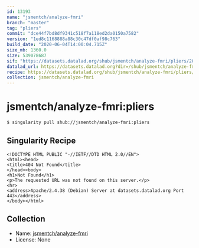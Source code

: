```yaml
---
id: 13193
name: "jsmentch/analyze-fmri"
branch: "master"
tag: "pliers"
commit: "dce44f7bd8df9341c518f7a118ed2da0150a7582"
version: "1ed8c1168888a88c30c47df0af98c763"
build_date: "2020-06-04T14:00:04.715Z"
size_mb: 1360.0
size: 539078687
sif: "https://datasets.datalad.org/shub/jsmentch/analyze-fmri/pliers/2020-06-04-dce44f7b-1ed8c116/1ed8c1168888a88c30c47df0af98c763.sif"
datalad_url: https://datasets.datalad.org?dir=/shub/jsmentch/analyze-fmri/pliers/2020-06-04-dce44f7b-1ed8c116/
recipe: https://datasets.datalad.org/shub/jsmentch/analyze-fmri/pliers/2020-06-04-dce44f7b-1ed8c116/Singularity
collection: jsmentch/analyze-fmri
---
```


# jsmentch/analyze-fmri:pliers

```bash
$ singularity pull shub://jsmentch/analyze-fmri:pliers
```

## Singularity Recipe

```singularity
<!DOCTYPE HTML PUBLIC "-//IETF//DTD HTML 2.0//EN">
<html><head>
<title>404 Not Found</title>
</head><body>
<h1>Not Found</h1>
<p>The requested URL was not found on this server.</p>
<hr>
<address>Apache/2.4.38 (Debian) Server at datasets.datalad.org Port 443</address>
</body></html>
```

## Collection

 - Name: [jsmentch/analyze-fmri](https://github.com/jsmentch/analyze-fmri)
 - License: None

